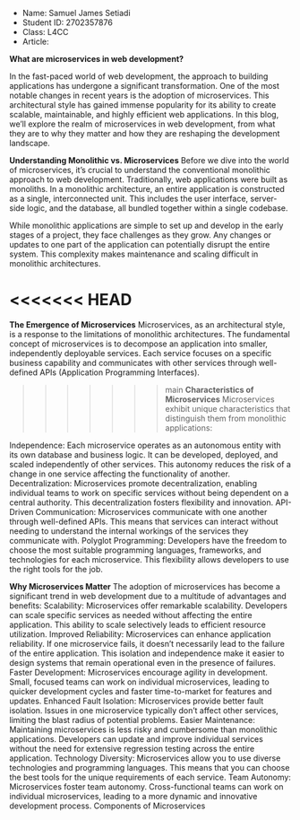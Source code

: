 - Name: Samuel James Setiadi
- Student ID: 2702357876
- Class: L4CC
- Article:

**What are microservices in web development?**

In the fast-paced world of web development, the approach to building applications has undergone a significant transformation. One of the most notable changes in recent years is the adoption of microservices. This architectural style has gained immense popularity for its ability to create scalable, maintainable, and highly efficient web applications. In this blog, we’ll explore the realm of microservices in web development, from what they are to why they matter and how they are reshaping the development landscape.

**Understanding Monolithic vs. Microservices**
Before we dive into the world of microservices, it’s crucial to understand the conventional monolithic approach to web development. Traditionally, web applications were built as monoliths. In a monolithic architecture, an entire application is constructed as a single, interconnected unit. This includes the user interface, server-side logic, and the database, all bundled together within a single codebase.

While monolithic applications are simple to set up and develop in the early stages of a project, they face challenges as they grow. Any changes or updates to one part of the application can potentially disrupt the entire system. This complexity makes maintenance and scaling difficult in monolithic architectures.

<<<<<<< HEAD
=======
**The Emergence of Microservices**
Microservices, as an architectural style, is a response to the limitations of monolithic architectures. The fundamental concept of microservices is to decompose an application into smaller, independently deployable services. Each service focuses on a specific business capability and communicates with other services through well-defined APIs (Application Programming Interfaces).

>>>>>>> main
**Characteristics of Microservices**
Microservices exhibit unique characteristics that distinguish them from monolithic applications:

Independence: Each microservice operates as an autonomous entity with its own database and business logic. It can be developed, deployed, and scaled independently of other services. This autonomy reduces the risk of a change in one service affecting the functionality of another.
Decentralization: Microservices promote decentralization, enabling individual teams to work on specific services without being dependent on a central authority. This decentralization fosters flexibility and innovation.
API-Driven Communication: Microservices communicate with one another through well-defined APIs. This means that services can interact without needing to understand the internal workings of the services they communicate with.
Polyglot Programming: Developers have the freedom to choose the most suitable programming languages, frameworks, and technologies for each microservice. This flexibility allows developers to use the right tools for the job.

**Why Microservices Matter**
The adoption of microservices has become a significant trend in web development due to a multitude of advantages and benefits:
Scalability: Microservices offer remarkable scalability. Developers can scale specific services as needed without affecting the entire application. This ability to scale selectively leads to efficient resource utilization.
Improved Reliability: Microservices can enhance application reliability. If one microservice fails, it doesn’t necessarily lead to the failure of the entire application. This isolation and independence make it easier to design systems that remain operational even in the presence of failures.
Faster Development: Microservices encourage agility in development. Small, focused teams can work on individual microservices, leading to quicker development cycles and faster time-to-market for features and updates.
Enhanced Fault Isolation: Microservices provide better fault isolation. Issues in one microservice typically don’t affect other services, limiting the blast radius of potential problems.
Easier Maintenance: Maintaining microservices is less risky and cumbersome than monolithic applications. Developers can update and improve individual services without the need for extensive regression testing across the entire application.
Technology Diversity: Microservices allow you to use diverse technologies and programming languages. This means that you can choose the best tools for the unique requirements of each service.
Team Autonomy: Microservices foster team autonomy. Cross-functional teams can work on individual microservices, leading to a more dynamic and innovative development process.
Components of Microservices

